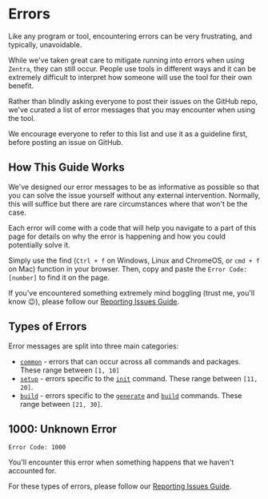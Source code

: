 # Errors

Like any program or tool, encountering errors can be very frustrating, and typically, unavoidable.

While we've taken great care to mitigate running into errors when using `Zentra`, they can still occur. People use tools in different ways and it can be extremely difficult to interpret how someone will use the tool for their own benefit.

Rather than blindly asking everyone to post their issues on the GitHub repo, we've curated a list of error messages that you may encounter when using the tool.

We encourage everyone to refer to this list and use it as a guideline first, before posting an issue on GitHub.

## How This Guide Works

We've designed our error messages to be as informative as possible so that you can solve the issue yourself without any external intervention. Normally, this will suffice but there are rare circumstances where that won't be the case.

Each error will come with a code that will help you navigate to a part of this page for details on why the error is happening and how you could potentially solve it.

Simply use the find (`Ctrl + f` on Windows, Linux and ChromeOS, or `cmd + f` on Mac) function in your browser. Then, copy and paste the `Error Code: [number]` to find it on the page.

If you've encountered something extremely mind boggling (trust me, you'll know :wink:), please follow our [Reporting Issues Guide](../report.md).

## Types of Errors

Error messages are split into three main categories:

- [`common`](../errors/common.md) - errors that can occur across all commands and packages. These range between `[1, 10]`
- [`setup`](../errors/setup.md) - errors specific to the [`init`](#) command. These range between `[11, 20]`.
- [`build`](../errors/build.md) - errors specific to the [`generate`](#) and [`build`](#) commands. These range between `[21, 30]`.

## 1000: Unknown Error

`Error Code: 1000`

You'll encounter this error when something happens that we haven't accounted for.

For these types of errors, please follow our [Reporting Issues Guide](../report.md).
